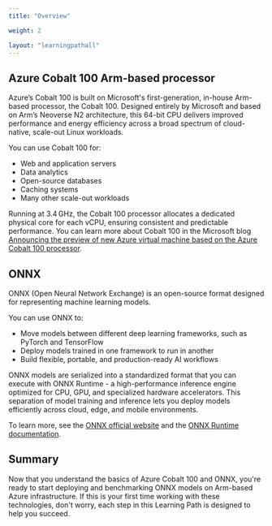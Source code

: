 ```yaml
---
title: "Overview"

weight: 2

layout: "learningpathall"
---
```


## Azure Cobalt 100 Arm-based processor


Azure’s Cobalt 100 is built on Microsoft's first-generation, in-house Arm-based processor, the Cobalt 100. Designed entirely by Microsoft and based on Arm’s Neoverse N2 architecture, this 64-bit CPU delivers improved performance and energy efficiency across a broad spectrum of cloud-native, scale-out Linux workloads. 

You can use Cobalt 100 for:

- Web and application servers
- Data analytics
- Open-source databases
- Caching systems
- Many other scale-out workloads

Running at 3.4 GHz, the Cobalt 100 processor allocates a dedicated physical core for each vCPU, ensuring consistent and predictable performance. You can learn more about Cobalt 100 in the Microsoft blog [Announcing the preview of new Azure virtual machine based on the Azure Cobalt 100 processor](https://techcommunity.microsoft.com/blog/azurecompute/announcing-the-preview-of-new-azure-vms-based-on-the-azure-cobalt-100-processor/4146353).

## ONNX  

ONNX (Open Neural Network Exchange) is an open-source format designed for representing machine learning models. 

You can use ONNX to:

- Move models between different deep learning frameworks, such as PyTorch and TensorFlow
- Deploy models trained in one framework to run in another
- Build flexible, portable, and production-ready AI workflows

ONNX models are serialized into a standardized format that you can execute with ONNX Runtime - a high-performance inference engine optimized for CPU, GPU, and specialized hardware accelerators. This separation of model training and inference lets you deploy models efficiently across cloud, edge, and mobile environments.

To learn more, see the [ONNX official website](https://onnx.ai/) and the [ONNX Runtime documentation](https://onnxruntime.ai/docs/).

## Summary

Now that you understand the basics of Azure Cobalt 100 and ONNX, you're ready to start deploying and benchmarking ONNX models on Arm-based Azure infrastructure. If this is your first time working with these technologies, don't worry, each step in this Learning Path is designed to help you succeed.
